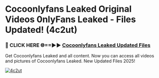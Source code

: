 # Cocoonlyfans Leaked Original Videos 0nlyFans Leaked - Files Updated! (4c2ut)

<h3>🔴 CLICK HERE 🌐==►► <a href="https://tinyurl.com/ehrbuxhb" rel="nofollow">Cocoonlyfans Leaked Updated Files</a></h3>

Get Cocoonlyfans Leaked and all content. Now you can access all videos and pictures of Cocoonlyfans Leaked. New Updated Files 2025!

[![4c2ut](https://i.imgur.com/lVYEuWS.gif)](https://tinyurl.com/ehrbuxhb)
